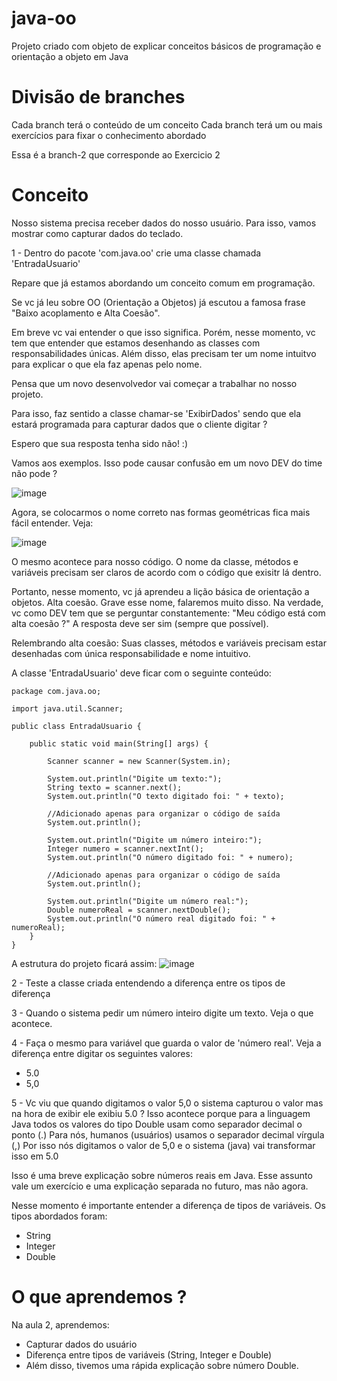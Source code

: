 # java-oo
Projeto criado com objeto de explicar conceitos básicos de programação e orientação a objeto em Java

# Divisão de branches
Cada branch terá o conteúdo de um conceito
Cada branch terá um ou mais exercícios para fixar o conhecimento abordado

Essa é a branch-2 que corresponde ao Exercicio 2

# Conceito
Nosso sistema precisa receber dados do nosso usuário.
Para isso, vamos mostrar como capturar dados do teclado.

1 - Dentro do pacote 'com.java.oo' crie uma classe chamada 'EntradaUsuario'

Repare que já estamos abordando um conceito comum em programação.

Se vc já leu sobre OO (Orientação a Objetos) já escutou a famosa frase "Baixo acoplamento e Alta Coesão".

Em breve vc vai entender o que isso significa. Porém, nesse momento, vc tem que entender que estamos desenhando as classes com responsabilidades únicas.
Além disso, elas precisam ter um nome intuitvo para explicar o que ela faz apenas pelo nome.



Pensa que um novo desenvolvedor vai começar a trabalhar no nosso projeto.


Para isso, faz sentido a classe chamar-se 'ExibirDados' sendo que ela estará programada para capturar dados que o cliente digitar ?

Espero que sua resposta tenha sido não! :)


Vamos aos exemplos. Isso pode causar confusão em um novo DEV do time não pode ?

![image](https://user-images.githubusercontent.com/22084402/154187372-d8e12a3b-5067-4255-98de-708518f8564c.png)


Agora, se colocarmos o nome correto nas formas geométricas fica mais fácil entender. Veja:

![image](https://user-images.githubusercontent.com/22084402/154187485-06388c12-c20e-4f07-b262-109b820bd4cb.png)


O mesmo acontece para nosso código. O nome da classe, métodos e variáveis precisam ser claros de acordo com o código que exisitr lá dentro.


Portanto, nesse momento, vc já aprendeu a lição básica de orientação a objetos. Alta coesão. Grave esse nome, falaremos muito disso.
Na verdade, vc como DEV tem que se perguntar constantemente: "Meu código está com alta coesão ?"
A resposta deve ser sim (sempre que possível).

Relembrando alta coesão:
Suas classes, métodos e variáveis precisam estar desenhadas com única responsabilidade e nome intuitivo.


A classe 'EntradaUsuario' deve ficar com o seguinte conteúdo:

````
package com.java.oo;

import java.util.Scanner;

public class EntradaUsuario {

    public static void main(String[] args) {

        Scanner scanner = new Scanner(System.in);

        System.out.println("Digite um texto:");
        String texto = scanner.next();
        System.out.println("O texto digitado foi: " + texto);

        //Adicionado apenas para organizar o código de saída
        System.out.println();

        System.out.println("Digite um número inteiro:");
        Integer numero = scanner.nextInt();
        System.out.println("O número digitado foi: " + numero);

        //Adicionado apenas para organizar o código de saída
        System.out.println();

        System.out.println("Digite um número real:");
        Double numeroReal = scanner.nextDouble();
        System.out.println("O número real digitado foi: " + numeroReal);
    }
}
````

A estrutura do projeto ficará assim:
![image](https://user-images.githubusercontent.com/22084402/154186937-c21957b9-00bc-4d03-ba3d-8b037470319e.png)


2 - Teste a classe criada entendendo a diferença entre os tipos de diferença

3 - Quando o sistema pedir um número inteiro digite um texto. Veja o que acontece.

4 - Faça o mesmo para variável que guarda o valor de 'número real'.
Veja a diferença entre digitar os seguintes valores:
- 5.0
- 5,0

5 - Vc viu que quando digitamos o valor 5,0 o sistema capturou o valor mas na hora de exibir ele exibiu 5.0 ?
Isso acontece porque para a linguagem Java todos os valores do tipo Double usam como separador decimal o ponto (.)
Para nós, humanos (usuários) usamos o separador decimal vírgula (,)
Por isso nós digitamos o valor de 5,0 e o sistema (java) vai transformar isso em 5.0

Isso é uma breve explicação sobre números reais em Java. Esse assunto vale um exercício e uma explicação separada no futuro, mas não agora. 


Nesse momento é importante entender a diferença de tipos de variáveis. Os tipos abordados foram:
- String
- Integer
- Double


# O que aprendemos ?

Na aula 2, aprendemos:
- Capturar dados do usuário
- Diferença entre tipos de variáveis (String, Integer e Double)
- Além disso, tivemos uma rápida explicação sobre número Double. 
